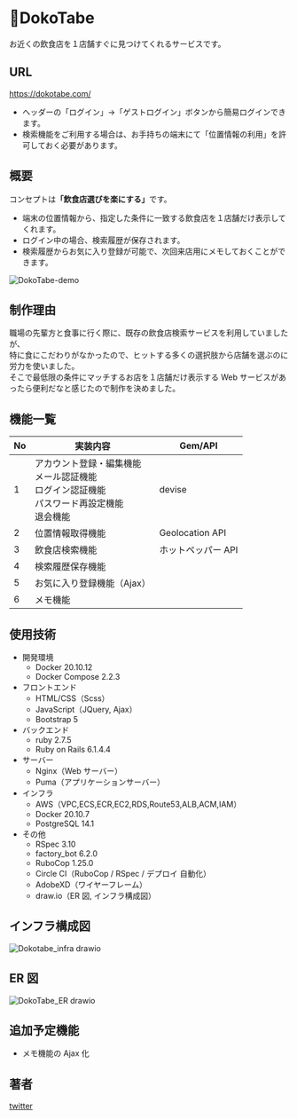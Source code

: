 # 🍴DokoTabe

お近くの飲食店を１店舗すぐに見つけてくれるサービスです。

## URL

https://dokotabe.com/

- ヘッダーの「ログイン」->「ゲストログイン」ボタンから簡易ログインできます。
- 検索機能をご利用する場合は、お手持ちの端末にて「位置情報の利用」を許可しておく必要があります。

## 概要

コンセプトは<b>「飲食店選びを楽にする」</b>です。

- 端末の位置情報から、指定した条件に一致する飲食店を１店舗だけ表示してくれます。
- ログイン中の場合、検索履歴が保存されます。
- 検索履歴からお気に入り登録が可能で、次回来店用にメモしておくことができます。

![DokoTabe-demo](https://user-images.githubusercontent.com/95039317/156915118-9d1e99c5-3e11-4e51-92d0-c46884427e7f.gif)

## 制作理由

職場の先輩方と食事に行く際に、既存の飲食店検索サービスを利用していましたが、  
特に食にこだわりがなかったので、ヒットする多くの選択肢から店舗を選ぶのに労力を使いました。  
そこで最低限の条件にマッチするお店を１店舗だけ表示する Web サービスがあったら便利だなと感じたので制作を決めました。

## 機能一覧

| No  | 実装内容                                                                                                   | Gem/API            |
| --- | ---------------------------------------------------------------------------------------------------------- | ------------------ |
| 1   | アカウント登録・編集機能 <br> メール認証機能 <br> ログイン認証機能 <br> パスワード再設定機能 <br> 退会機能 | devise             |
| 2   | 位置情報取得機能                                                                                           | Geolocation API    |
| 3   | 飲食店検索機能                                                                                             | ホットペッパー API |
| 4   | 検索履歴保存機能                                                                                           |                    |
| 5   | お気に入り登録機能（Ajax）                                                                                 |                    |
| 6   | メモ機能                                                                                                   |                    |

## 使用技術

- 開発環境
  - Docker 20.10.12
  - Docker Compose 2.2.3
- フロントエンド
  - HTML/CSS（Scss）
  - JavaScript（JQuery, Ajax）
  - Bootstrap 5
- バックエンド
  - ruby 2.7.5
  - Ruby on Rails 6.1.4.4
- サーバー
  - Nginx（Web サーバー）
  - Puma（アプリケーションサーバー）
- インフラ
  - AWS（VPC,ECS,ECR,EC2,RDS,Route53,ALB,ACM,IAM）
  - Docker 20.10.7
  - PostgreSQL 14.1
- その他
  - RSpec 3.10
  - factory_bot 6.2.0
  - RuboCop 1.25.0
  - Circle CI（RuboCop / RSpec / デプロイ 自動化）
  - AdobeXD（ワイヤーフレーム）
  - draw.io（ER 図, インフラ構成図）

## インフラ構成図

![Dokotabe_infra drawio](https://user-images.githubusercontent.com/95039317/156913700-63628684-184e-460c-bfb0-83a153537227.png)

## ER 図

![DokoTabe_ER drawio](https://user-images.githubusercontent.com/95039317/156872782-a8365f52-ee1b-46e4-b061-562847c73061.png)

## 追加予定機能

- メモ機能の Ajax 化

## 著者

[twitter](https://twitter.com/Hyzsa_PG)
